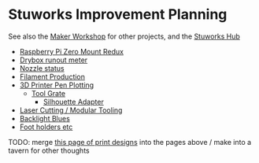 # Stuworks Improvement Planning

See also the [Maker Workshop](p9mme-p7s37-c6a56-vvqwc-9xatr) for other projects, and the [Stuworks Hub](g6g67-rrfcg-c7ady-8gvzh-bev8t)

- [Raspberry Pi Zero Mount Redux](jvyq6-27sz2-gaazz-txr3z-bv944)
- [Drybox runout meter](0qqy9-ezz5a-nv85c-36sfr-jbn45)
- [Nozzle status](zwkh1-585zv-4da16-7wfb3-gc7pn)
- [Filament Production](6xta8-czya1-8raas-m1kfp-vrmcb)
- [3D Printer Pen Plotting](79mrz-rrwds-z98se-6a3yw-w984b)
  - [Tool Grate](87vaq-3shgy-80aem-khnkr-qk4t4)
    - [Silhouette Adapter](qjhas-e9qfb-rh8r1-3vajm-2vt0q)
- [Laser Cutting / Modular Tooling](585rz-vx0hv-f3a9n-sv6q0-nxn4x)
- [Backlight Blues](q7fsd-67xj8-mr80j-ez2yj-3ef8q)
- [Foot holders etc](0jsbx-v2gcn-rh92e-3r5hd-103vg)

TODO: merge [this page of print designs](pjt8s-pp6a7-8ga37-ktdtz-spd7c) into the pages above / make into a tavern for other thoughts
